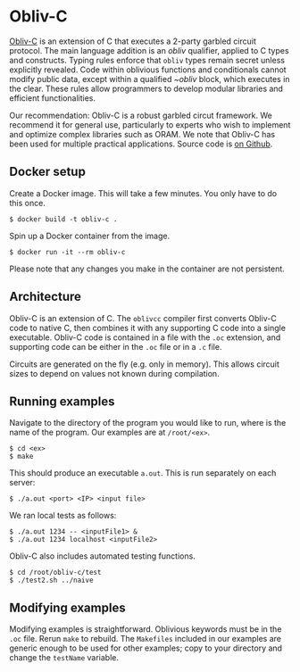 # Obliv-C

[Obliv-C](https://oblivc.org/) is an extension of C that executes a 2-party garbled circuit protocol. The main language addition is an _obliv_ qualifier, applied to C types and constructs. Typing rules enforce that `obliv` types remain secret unless explicitly revealed. 
Code within oblivious functions and conditionals cannot modify public data, except within a qualified _~obliv_ block, which executes in the clear. These rules allow programmers to develop modular libraries and efficient functionalities.

Our recommendation: Obliv-C is a robust garbled circut framework. We recommend it for general use, particularly to experts who wish to implement and optimize complex libraries such as ORAM.
We note that Obliv-C has been used for multiple practical applications.
Source code is [on Github](https://github.com/samee/obliv-c).

## Docker setup

Create a Docker image. This will take a few minutes. You only have to do 
this once.
```
$ docker build -t obliv-c .
```

Spin up a Docker container from the image.
```
$ docker run -it --rm obliv-c
```

Please note that any changes you make in the container are not persistent. 

## Architecture
Obliv-C is an extension of C. The `oblivcc` compiler first converts Obliv-C code
to native C, then combines it with any supporting C code into a single
executable. Obliv-C code is contained in a file with the `.oc` extension, and
supporting code can be either in the `.oc` file or in a `.c` file.

Circuits are generated on the fly (e.g. only in memory). This allows circuit sizes to depend on values not known during compilation.
 

## Running examples

Navigate to the directory of the program you would like to run, where 
<ex> is the name of the program. Our examples are at `/root/<ex>`.
```
$ cd <ex>
$ make
```

This should produce an executable `a.out`. This is run separately on each server:
```
$ ./a.out <port> <IP> <input file> 
```

We ran local tests as follows:

```
$ ./a.out 1234 -- <inputFile1> & 
$ ./a.out 1234 localhost <inputFile2>
```

Obliv-C also includes automated testing functions. 
```
$ cd /root/obliv-c/test
$ ./test2.sh ../naive
```

## Modifying examples
Modifying examples is straightforward. Oblivious keywords must be in the `.oc`
file. Rerun `make` to rebuild. The `Makefiles` included in our examples are
generic enough to be used for other examples; copy to your directory and change
the `testName` variable.


